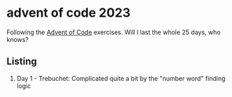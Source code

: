 # advent of code 2023

Following the [Advent of Code](https://adventofcode.com/2023) exercises.  Will I last the whole 25 days, who knows?

## Listing

1. Day 1 - Trebuchet: Complicated quite a bit by the "number word" finding logic
